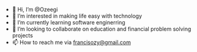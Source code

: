 - 👋 Hi, I’m @Ozeegi
- 👀 I’m interested in making life easy with technology
- 🌱 I’m currently learning software enginerring
- 💞️ I’m looking to collaborate on education and financial problem solving projects
- 📫 How to reach me via francisozy@gmail.com

<!---
Ozeegi/Ozeegi is a ✨ special ✨ repository because its `README.md` (this file) appears on your GitHub profile.
You can click the Preview link to take a look at your changes.
--->
